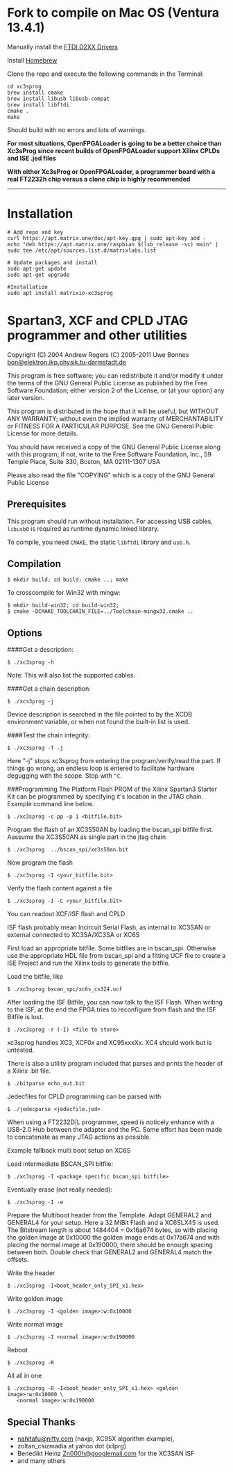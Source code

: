 
# Fork to compile on Mac OS (Ventura 13.4.1)

Manually install the [FTDI D2XX Drivers](https://ftdichip.com/drivers/d2xx-drivers/)

Install [Homebrew](https://brew.sh/)

Clone the repo and execute the following commands in the Terminal:

```
cd xc3sprog
brew install cmake
brew install libusb libusb-compat
brew install libftdi
cmake .
make
```

Should build with no errors and lots of warnings.

**For most situations, OpenFPGALoader is going to be a better choice than Xc3sProg since recent builds of OpenFPGALoader support Xilinx CPLDs and ISE .jed files**

**With either Xc3sProg or OpenFPGALoader, a programmer board with a real FT2232h chip versus a clone chip is highly recommended**

***

# Installation
```
# Add repo and key
curl https://apt.matrix.one/doc/apt-key.gpg | sudo apt-key add -
echo "deb https://apt.matrix.one/raspbian $(lsb_release -sc) main" | sudo tee /etc/apt/sources.list.d/matrixlabs.list

# Update packages and install
sudo apt-get update
sudo apt-get upgrade

#Installation
sudo apt install matrixio-xc3sprog

```

# Spartan3, XCF and CPLD JTAG programmer and other utilities

Copyright (C) 2004 Andrew Rogers
          (C) 2005-2011 Uwe Bonnes bon@elektron.ikp.physik.tu-darmstadt.de

This program is free software; you can redistribute it and/or modify
it under the terms of the GNU General Public License as published by
the Free Software Foundation; either version 2 of the License, or
(at your option) any later version.

This program is distributed in the hope that it will be useful,
but WITHOUT ANY WARRANTY; without even the implied warranty of
MERCHANTABILITY or FITNESS FOR A PARTICULAR PURPOSE.  See the
GNU General Public License for more details.

You should have received a copy of the GNU General Public License
along with this program; if not, write to the Free Software
Foundation, Inc., 59 Temple Place, Suite 330, Boston, MA  02111-1307  USA 

Please also read the file "COPYING" which is a copy of the GNU General
Public License

## Prerequisites
This program should run without installation. For accessing USB cables, `libusb0`
is required as runtime dynamic linked library.

To compile, you need `CMAKE`, the static `libftdi` library and `usb.h`. 

## Compilation

```
$ mkdir build; cd build; cmake ..; make
```
To crosscompile for Win32 with mingw:

```
$ mkdir build-win32; cd build-win32; 
$ cmake -DCMAKE_TOOLCHAIN_FILE=../Toolchain-mingw32.cmake ..
```

## Options

####Get a description:
```
$ ./xc3sprog -h
```
Note: This will also list the supported cables.

####Get a chain description:
```
$ ./xcs3prog -j
```
Device description is searched in the file pointed to by the XCDB environment 
variable, or when not found the built-in list is used.

####Test the chain integrity:
```
$ ./xc3sprog -T -j
```
Here "-j" stops xc3sprog from entering the program/verify/read the part. If
things go wrong, an endless loop is entered to facilitate hardware degugging
with the scope.
Stop with `^C`.

###Programming
The Platform Flash PROM of the Xilinx Spartan3 Starter Kit can be programmed
by specifying it's location in the JTAG chain. Example command line below.
```
$ ./xc3sprog -c pp -p 1 <bitfile.bit>
```
Program the flash of an XC3S50AN by loading the bscan_spi bitfile
first. Aassume the XC3S50AN as single part in the jtag chain
```
$ ./xc3sprog  ../bscan_spi/xc3s50an.bit
```
Now program the flash
```
$ ./xc3sprog -I <your_bitfile.bit>
```
Verify the flash content against a file
```
$ ./xc3sprog -I -C <your_bitfile.bit>
```
You can readout XCF/ISF flash and CPLD

ISF flash probably mean Incircuit Serial Flash, as internal to XC3SAN or 
external connected to XC3SA/XC3SA or XC6S

First load an appropriate bitfile. Some bitfiles are in bscan_spi. Otherwise
use the appropriate HDL file from bscan_spi and a fitting UCF file to create
a ISE Project and run the Xilinx tools to generate the bitfile.

Load the bitfile, like
```
$ ./xc3sprog bscan_spi/xc6s_cs324.ucf
```
After loading the ISF Bitfile, you can now talk to the ISF Flash. When 
writing to the ISF, at the end the FPGA tries to reconfigure from flash
and the ISF Bitfile is lost.
```
$ ./xc3sprog -r (-I) <file to store>
```
xc3sprog handles XC3, XCF0x and XC95xxxXx. XC4 should work but is untested.

There is also a utility program included that parses and prints the header
of a Xilinx .bit file.
```
$ ./bitparse echo_out.bit
```
Jedecfiles for CPLD programming can be parsed with
```
$ ./jedecparse <jedecfile.jed>
```
When using a FT2232D|L programmer, speed is noticely enhance with a USB-2.0 
Hub between the adapter and the PC. Some effort has been made to concatenate 
as many JTAG actions as possible.

Example fallback multi boot setup on XC6S

Load intermediate BSCAN_SPI bitfile:
```
$ ./xc3sprog -I <package specific bscan_spi bitfile>
```
Eventually erase (not really needed):
```
$ ./xc3sprog -I -e
```

Prepare the Multiboot header from the Template. Adapt GENERAL2 and GENERAL4 for
your setup. Here a 32 MiBit Flash and a XC6SLX45 is used. The Bitstream length
is about 1484404 = 0x16a674 bytes, so with placing the golden image at 0x10000 
the golden image ends at 0x17a674 and with placing the normal image at 0x190000,
there should be enough spacing between both. Double check that GENERAL2 and 
GENERAL4 match the offsets.

Write the header
```
$ ./xc3sprog -I<boot_header_only_SPI_x1.hex> 
```

Write golden image
```
$ ./xc3sprog -I <golden image>:w:0x10000
```
 
Write normal image
```
$ ./xc3sprog -I <normal image>:w:0x190000
```

Reboot
```
$ ./xc3sprog -R
```

All all in one
```
$ ./xc3sprog -R -I<boot_header_only_SPI_x1.hex> <golden image>:w:0x10000 \
   <normal image>:w:0x190000
```

## Special Thanks

* nahitafu@nifty.com (naxjp, XC95X algorithm example),
* zoltan_csizmadia at yahoo dot (xilprg)
* Benedikt Heinz <Zn000h@googlemail.com> for the XC3SAN ISF 
* and many others

